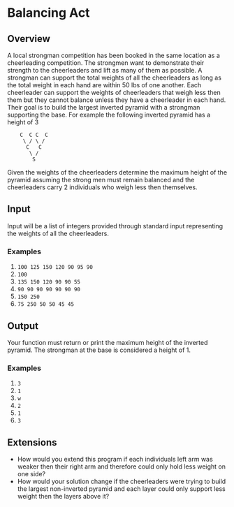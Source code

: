 # Balancing Act

## Overview

A local strongman competition has been booked in the same location as a cheerleading competition. The strongmen want to demonstrate their strength to the cheerleaders and lift as many of them as possible. A strongman can support the total weights of all the cheerleaders as long as the total weight in each hand are within 50 lbs of one another. Each cheerleader can support the weights of cheerleaders that weigh less then them but they cannot balance unless they have a cheerleader in each hand. Their goal is to build the largest inverted pyramid with a strongman supporting the base. For example the following inverted pyramid has a height of 3

        C  C C  C
         \ / \ /
          C   C
           \ /
            S

Given the weights of the cheerleaders determine the maximum height of the pyramid assuming the strong men must remain balanced and the cheerleaders carry 2 individuals who weigh less then themselves.

## Input

Input will be a list of integers provided through standard input representing the weights of all the cheerleaders.

### Examples

1. `100 125 150 120 90 95 90`
2. `100`
3. `135 150 120 90 90 55`
4. `90 90 90 90 90 90 90`
5. `150 250`
6. `75 250 50 50 45 45`

## Output

Your function must return or print the maximum height of the inverted pyramid. The strongman at the base is considered a height of 1.

### Examples

1. `3`
2. `1`
3. `w`
4. `2`
5. `1`
6. `3`

## Extensions

- How would you extend this program if each individuals left arm was weaker then their right arm and therefore could only hold less weight on one side?
- How would your solution change if the cheerleaders were trying to build the largest non-inverted pyramid and each layer could only support less weight then the layers above it?
